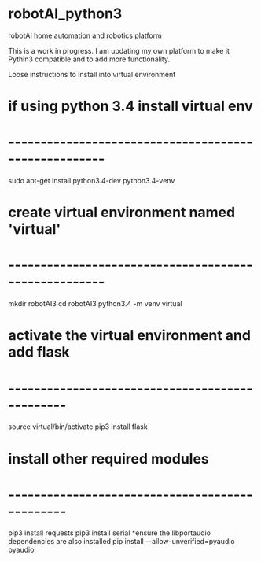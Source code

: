 # robotAI_python3
robotAI home automation and robotics platform

This is a work in progress. I am updating my own platform to make it Pythin3 compatible and to add more functionality.


Loose instructions to install into virtual environment


# if using python 3.4 install virtual env
# -----------------------------------------------------
sudo apt-get install python3.4-dev python3.4-venv


# create virtual environment named 'virtual'
# -----------------------------------------------------
mkdir robotAI3
cd robotAI3
python3.4 -m venv virtual

# activate the virtual environment and add flask
# -----------------------------------------------
source virtual/bin/activate
pip3 install flask

# install other required modules
# -----------------------------------------------
pip3 install requests
pip3 install serial
*ensure the libportaudio dependencies are also installed
pip install --allow-unverified=pyaudio pyaudio




